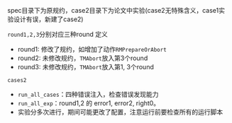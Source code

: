 

spec目录下为原规约，case2目录下为论文中实验(case2无特殊含义，case1实验设计有误，新建了case2)

`round1,2,3`分别对应三种round 定义
- round1: 修改了规约，如增加了动作`RMPrepareOrAbort`
- round2: 未修改规约，`TMAbort`放入第3个round
- round3: 未修改规约，`TMAbort`放入第1, 3个round

`cases2`
- `run_all_cases`：四种错误注入，检查错误发现能力
- `run_all_exp`：round1,2 的 error1, error2, right0。
- 实验分多次进行，期间可能更改了配置，注意运行前要检查所有的运行脚本